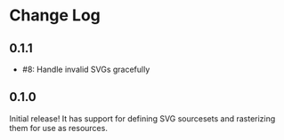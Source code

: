 Change Log
==========

0.1.1
-----

- #8: Handle invalid SVGs gracefully

0.1.0
-----

Initial release! It has support for defining SVG sourcesets and rasterizing them for use as resources.
